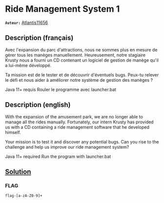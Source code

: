 # Ride Management System 1
**`Auteur:`** [Atlantis11656](https://github.com/MassinissaDjellouli)

## Description (français)
Avec l'expansion du parc d'attractions, nous ne sommes plus en mesure de gérer tous les manèges manuellement. Heureusement, notre stagiaire Krusty nous a fourni un CD contenant un logiciel de gestion de manège qu'il a lui-même développé.

Ta mission est de le tester et de découvrir d'éventuels bugs. Peux-tu relever le défi et nous aider à améliorer notre système de gestion des manèges ?

Java 11+ requis
Rouler le programme avec launcher.bat
## Description (english)
With the expansion of the amusement park, we are no longer able to manage all the rides manually. Fortunately, our intern Krusty has provided us with a CD containing a ride management software that he developed himself.

Your mission is to test it and discover any potential bugs. Can you rise to the challenge and help us improve our ride management system?

Java 11+ required
Run the program with launcher.bat
## [Solution](./Solution/WRITEUP.MD)

### FLAG
`flag-[a-zA-Z0-9]+`
